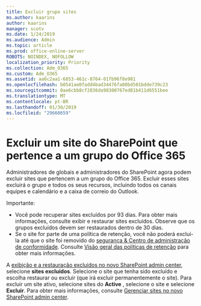 ```yaml
---
title: Excluir grupo sites
ms.author: kaarins
author: kaarins
manager: scotv
ms.date: 1/24/2019
ms.audience: Admin
ms.topic: article
ms.prod: office-online-server
ROBOTS: NOINDEX, NOFOLLOW
localization_priority: Priority
ms.collection: Adm_O365
ms.custom: Adm_O365
ms.assetid: aa6c2aa1-6853-461c-8764-01fb96f8e981
ms.openlocfilehash: b0541ae0fadd4bad34476fa80bd501bdde739c23
ms.sourcegitcommit: 0ae6cbb8cf2836da98300767ed81b411d6551bee
ms.translationtype: MT
ms.contentlocale: pt-BR
ms.lasthandoff: 01/30/2019
ms.locfileid: "29660659"
---
```

# <a name="delete-a-sharepoint-site-that-belongs-to-an-office-365-group"></a>Excluir um site do SharePoint que pertence a um grupo do Office 365

Administradores de globais e administradores do SharePoint agora podem excluir sites que pertencem a um grupo do Office 365. Excluir esses sites excluirá o grupo e todos os seus recursos, incluindo todos os canais equipes e calendário e a caixa de correio do Outlook.
  
Importante: 
- Você pode recuperar sites excluídos por 93 dias. Para obter mais informações, consulte exibir e restaurar sites excluídos. Observe que os grupos excluídos devem ser restaurados dentro de 30 dias. 
- Se o site for parte de uma política de retenção, você não poderá excluí-la até que o site foi removido do [segurança &amp; Centro de administração de conformidade](https://protection.office.com/?rfr=AdminCenter#/retention). Consulte [Visão geral das políticas de retenção](https://docs.microsoft.com/office365/securitycompliance/retention-policies#content-in-onedrive-accounts-and-sharepoint-sites) para obter mais informações. 
  
A [exibição e a restauração excluídos no novo SharePoint admin center](https://docs.microsoft.com/sharepoint/view-and-restore-deleted-sites-in-new-admin-center), selecione **sites excluídos**. Selecione o site que tenha sido excluído e escolha restaurar ou excluir (que irá excluir permanentemente o site). Para excluir um site ativo, selecione sites do **Active** , selecione o site e selecione **Excluir**. Para obter mais informações, consulte [Gerenciar sites no novo SharePoint admin center](https://docs.microsoft.com/sharepoint/manage-sites-in-new-admin-center).
  

